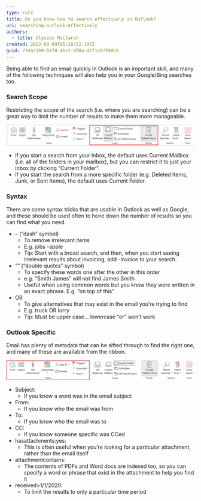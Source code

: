 ```yaml
---
type: rule
title: Do you know how to search effectively in Outlook?
uri: searching-outlook-effectively
authors:
  - title: Ulysses Maclaren
created: 2022-03-09T05:28:52.197Z
guid: 77ea51b9-baf8-46c2-9f8a-47f1c07fddc6
---
```

Being able to find an email quickly in Outlook is an important skill, and many of the following techniques will also help you in your Google/Bing searches too.  

<!--endintro-->

### Search Scope

Restricting the scope of the search (i.e. where you are searching) can be a great way to limit the number of results to make them more manageable.

![Figure: The 1st thing to understand is the scope of what you are searching](search-scope.png)

* If you start a search from your Inbox, the default uses Current Mailbox (i.e. all of the folders in your mailbox), but you can restrict it to just your Inbox by clicking “Current Folder”.
* If you start the search from a more specific folder (e.g. Deleted Items, Junk, or Sent Items), the default uses Current Folder.

### Syntax

There are some syntax tricks that are usable in Outlook as well as Google, and these should be used often to hone down the number of results so you can find what you need.

* – (“dash” symbol)
  * To remove irrelevant items
  * E.g. jobs -apple
  * Tip: Start with a broad search, and then, when you start seeing irrelevant results about invoicing, add -invoice to your search.
* “” (“double quotes” symbol)
  * To specify these words one after the other in this order
  * e.g. “Smith James” will not find James Smith
  * Useful when using common words but you know they were written in an exact phrase. E.g. “on top of this”
* OR
  * To give alternatives that may exist in the email you’re trying to find
  * E.g. truck OR lorry
  * Tip: Must be upper case... lowercase “or” won’t work

### Outlook Specific

Email has plenty of metadata that can be sifted through to find the right one, and many of these are available from the ribbon.

![Figure: You can also refine the metadata of your email to find what you want](email-metadata.png)

* Subject:
   * If you know a word was in the email subject
* From:
   * If you know who the email was from
* To:
   * If you know who the email was to
* CC:
   * If you know someone specific was CCed
* hasattachments:yes:
   * This is often useful when you’re looking for a particular attachment, rather than the email itself
* attachmentcontains: 
   * The contents of PDFs and Word docs are indexed too, so you can specify a word or phrase that exist in the attachment to help you find it
* received>1/1/2020: 
   * To limit the results to only a particular time period
